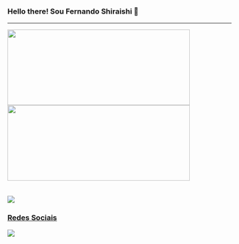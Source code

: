 ### Hello there! Sou Fernando Shiraishi 👋
<hr>
<div>
  <a href="https://github.com/fernandoshr">
  <img height="170em" width='410em'src="https://github-readme-stats.vercel.app/api?username=fernandoshr&show_icons=true&theme=react&include_all_commits=true&count_private=true"/>
  <img height="170em" width ='410em'src="https://github-readme-stats.vercel.app/api/top-langs/?username=fernandoshr&layout=compact&langs_count=7&theme=react"/>
</div>
 <br>
  <br>
  <img src='https://img.shields.io/badge/HTML5-E34F26?style=for-the-badge&logo=html5&logoColor=white'> 
  
  
  <h3>Redes Sociais</h3>
  <a href='https://www.linkedin.com/in/fernando-shiraishi-de-almeida-a46461224/' target='_blank'><img src='https://img.shields.io/badge/LinkedIn-0077B5?style=for-the-badge&logo=linkedin&logoColor=white' target='_blank'></a>

